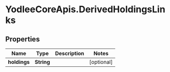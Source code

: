 # YodleeCoreApis.DerivedHoldingsLinks

## Properties
Name | Type | Description | Notes
------------ | ------------- | ------------- | -------------
**holdings** | **String** |  | [optional] 
